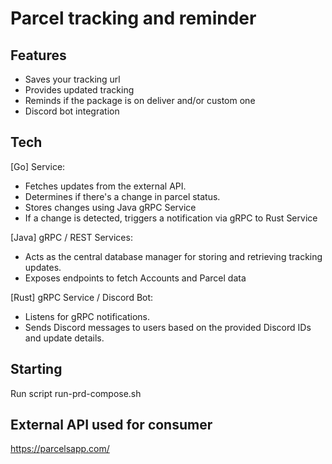 # Parcel tracking and reminder

## Features

- Saves your tracking url
- Provides updated tracking 
- Reminds if the package is on deliver and/or custom one
- Discord bot integration

## Tech

[Go] Service:
- Fetches updates from the external API.
- Determines if there's a change in parcel status.
- Stores changes using Java gRPC Service
- If a change is detected, triggers a notification via gRPC to Rust Service

[Java] gRPC / REST Services:
- Acts as the central database manager for storing and retrieving tracking updates.
- Exposes endpoints to fetch Accounts and Parcel data

[Rust] gRPC Service / Discord Bot:
- Listens for gRPC notifications.
- Sends Discord messages to users based on the provided Discord IDs and update details.

## Starting

Run script run-prd-compose.sh

## External API used for consumer

https://parcelsapp.com/
